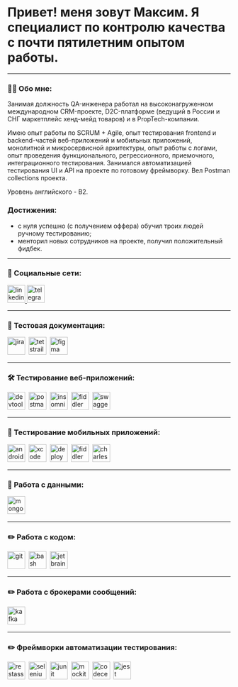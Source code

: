 # Привет! меня зовут Максим. Я специалист по контролю качества с почти пятилетним опытом работы. 

---

### 👨‍💻 Обо мне:

Занимая должность QA-инженера работал на высоконагруженном международном CRM-проекте, D2C-платформе (ведущий в России и СНГ маркетплейс хенд-мейд товаров) и в PropTech-компании.

Имею опыт работы по SCRUM + Agile, опыт тестирования frontend и backend-частей веб-приложений и мобильных приложений, монолитной и микросервисной архитектуры, опыт работы с логами, опыт проведения функционального, регрессионного, приемочного, интеграционного тестирования. Занимался автоматизацией тестирования UI и API на проекте по готовому фреймворку. Вел Postman collections проекта.

Уровень английского - B2.

### Достижения:
- с нуля успешно (с получением оффера) обучил троих людей ручному тестированию;
- менторил новых сотрудников на проекте, получил положительный фидбек.

---
### 🤝 Социальные сети:

  <div id="badges">
    <a href="https://www.linkedin.com/in/olsenn/" target="_blank">
      <img src="https://cdn-icons-png.flaticon.com/512/2504/2504799.png" width="40" height="40" alt="linkedin" />
    </a>
    <a href="https://t.me/breakpointtt" target="_blank">
      <img src="https://cdn-icons-png.flaticon.com/512/2111/2111646.png" width="40" height="40" alt="telegram" />
    </a>
  </div>

---

### 📁 Тестовая документация:

<div>
  <img src="https://cdn.jsdelivr.net/gh/devicons/devicon/icons/jira/jira-original.svg" title="jira" alt="jira" width="40" height="40"/>&nbsp
  <img src="https://codahosted.io/packs/21236/unversioned/assets/LOGO/ba1091c59bab89cd2fd0f289622731fe16113d7b00905abe64759c313a4b73b76c1b0426076ed76cb74752234c734131df46992d5b8b48fc13e264240e4f7119f736cfeb64df36ded54b5cbf6198b9cadedf18dd0cac5c7dbcd16e6336c29363cd1292ba" title="testrail" alt="tetstrail" width="40" height="40"/>&nbsp
  <img src="https://cdn.jsdelivr.net/gh/devicons/devicon/icons/figma/figma-original.svg" title="figma" alt="figma" width="40" height="40"/>&nbsp
</div>

---

### 🛠 Тестирование веб-приложений:

<div>
  <img src="https://d33wubrfki0l68.cloudfront.net/38b5c953a4667366685d55db55d057c86db1fc54/a0fdc/static/acae6b24d940347661ca901ea07f47c1/chrome-dev-logo-icon.png" title="devtools" alt="devtools" width="40" height="40"/>&nbsp
  <img src="https://seeklogo.com/images/P/postman-logo-0087CA0D15-seeklogo.com.png" title="postman" alt="postman" width="40" height="40"/>&nbsp
  <img src="https://static-00.iconduck.com/assets.00/apps-insomnia-icon-2048x2048-2mq9u7v5.png" title="insomnia" alt="insomnia" width="40" height="40"/>&nbsp
  <img src="https://www.megaleechers.com/storage/Fiddler-Everywhere-Icon.png" title="fiddler" alt="fiddler" width="40" height="40"/>&nbsp
  <img src="https://static-00.iconduck.com/assets.00/swagger-icon-1024x1024-09037v1r.png" title="swagger" alt="swagger" width="40" height="40"/>&nbsp
</div>

---

### 📱 Тестирование мобильных приложений:

<div>
  <img src="https://cdn.jsdelivr.net/gh/devicons/devicon/icons/androidstudio/androidstudio-original.svg" title="android-studio" alt="android-studio" width="40" height="40"/>&nbsp
  <img src="https://cdn.jsdelivr.net/gh/devicons/devicon/icons/xcode/xcode-original.svg" title="xcode" alt="xcode" width="40" height="40"/>&nbsp
  <img src="https://play-lh.googleusercontent.com/AOPLh8AvXlTt5evzK-koQIyR7SFjoj6MMcW45eFtY0WSuU4Fz4burnpKwGp9k0wv-gk" title="deploygate" alt="deploygate" width="40" height="40"/>&nbsp
  <img src="https://www.megaleechers.com/storage/Fiddler-Everywhere-Icon.png" title="fiddler" alt="fiddler" width="40" height="40"/>&nbsp
  <img src="https://cdn.icon-icons.com/icons2/3053/PNG/512/charles_proxy_macos_bigsur_icon_190302.png" title="charles-proxy" alt="charles-proxy" width="40" height="40"/>&nbsp
</div>

---

### 💾 Работа с данными:

<div>
  <img src="https://cdn.jsdelivr.net/gh/devicons/devicon/icons/mongodb/mongodb-original.svg" title="mongodb" alt="mongodb" width="40" height="40"/>&nbsp
</div>

---

### ✏️ Работа с кодом:

<div>
  <img src="https://cdn.jsdelivr.net/gh/devicons/devicon/icons/git/git-original.svg" title="git" alt="git" width="40" height="40"/>&nbsp
  <img src="https://upload.wikimedia.org/wikipedia/commons/thumb/4/4b/Bash_Logo_Colored.svg/1024px-Bash_Logo_Colored.svg.png?20180723054350" title="bash" alt="bash" width="40" height="40"/>&nbsp
  <img src="https://banner2.cleanpng.com/20180529/gjl/kisspng-jetbrains-software-development-intellij-idea-compu-5b0d25859b8600.148239301527588229637.jpg" title="jetbrains" alt="jetbrains" width="40" height="40"/>&nbsp
  
</div>

---

### ✏️ Работа с брокерами сообщений:

<div>
  <img src="https://encrypted-tbn0.gstatic.com/images?q=tbn:ANd9GcRLuAABGJh3gY6vcs88FsfuOBE9PuHUWMPcXw&s" title="kafka" alt="kafka" width="40" height="40"/>&nbsp
</div>

---

### ✏️ Фреймворки автоматизации тестирования:

<div>
  <img src="https://cdn.springpeople.com/media/Rest%20Assured.png" title="restassured" alt="restassured" width="40" height="40"/>&nbsp
  <img src="https://static-00.iconduck.com/assets.00/selenium-icon-2048x1986-3fr2ikf8.png" title="selenium" alt="selenium" width="40" height="40"/>&nbsp
  <img src="https://avatars.githubusercontent.com/u/874086?s=200&v=4" title="junit" alt="junit" width="40" height="40"/>&nbsp
  <img src="https://site.mockito.org/javadoc/current/org/mockito/logo.png" title="mockito" alt="mockito" width="40" height="40"/>&nbsp
  <img src="https://cdn.icon-icons.com/icons2/3911/PNG/512/codeceptjs_logo_icon_247321.png" title="codeceptjs" alt="codeceptjs" width="40" height="40"/>&nbsp
  <img src="https://encrypted-tbn0.gstatic.com/images?q=tbn:ANd9GcS8yxHXwueBnvflyX9jpuZVfElh93iUowpf2Q&s" title="jest" alt="jest" width="40" height="40"/>&nbsp
</div>
